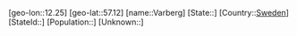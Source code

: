 ﻿---
location: [57.12,12.25]
type: City
tags:
- geo/City


SpocWebEntityId: 35205
isDeleted: false
confidential: public

---
[geo-lon::12.25]
[geo-lat::57.12]
[name::Varberg]
[State::]
[Country::[Sweden](geo/Continent/Europe/Sweden.md)]
[StateId::]
[Population::]
[Unknown::]

